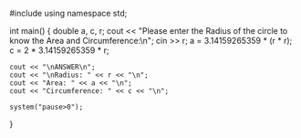 #include <iostream>
using namespace std;

int main()
{
    double a, c, r;
    cout << "Please enter the Radius of the circle to know the Area and Circumference:\n";
    cin >> r;
    a = 3.14159265359 * (r * r);
    c = 2 * 3.14159265359 * r;

    cout << "\nANSWER\n";
    cout << "\nRadius: " << r << "\n";
    cout << "Area: " << a << "\n";
    cout << "Circumference: " << c << "\n";

    system("pause>0");
}

